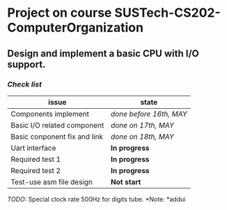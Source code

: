 # Project on course SUSTech-CS202-ComputerOrganization
## Design and implement a basic CPU with I/O support.  
### *Check list*
|issue|state
|----|----
|Components implement|*done before 16th, MAY*
|Basic I/O related component|*done on 17th, MAY*
|Basic conponent fix and link|*done on 18th, MAY*
|Uart interface| **In progress**
|Required test 1|**In progress**
|Required test 2|**In progress**
|Test-use asm file design|**Not start**

*TODO:* Special clock rate 500Hz for digits tube. 
*Note: *addui
